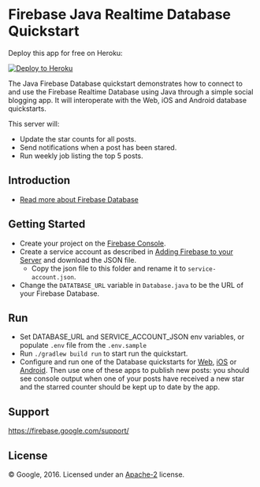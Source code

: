 Firebase Java Realtime Database Quickstart
==========================================

Deploy this app for free on Heroku:

[![Deploy to Heroku](https://www.herokucdn.com/deploy/button.png)](https://heroku.com/deploy)

The Java Firebase Database quickstart demonstrates how to connect to and use the Firebase Realtime Database using Java through a simple social blogging app. It will interoperate with the Web, iOS and Android database quickstarts.

This server will:
 - Update the star counts for all posts.
 - Send notifications when a post has been stared.
 - Run weekly job listing the top 5 posts.

Introduction
------------

- [Read more about Firebase Database](https://firebase.google.com/docs/database/)

Getting Started
---------------

- Create your project on the [Firebase Console](https://console.firebase.google.com).
- Create a service account as described in [Adding Firebase to your Server](https://firebase.google.com/docs/admin/setup) and download the JSON file.
  - Copy the json file to this folder and rename it to `service-account.json`.
- Change the `DATATBASE_URL` variable in `Database.java` to be the URL of your Firebase Database.


Run
--------------
- Set DATABASE_URL and SERVICE_ACCOUNT_JSON env variables, or populate `.env` file from the `.env.sample`
- Run `./gradlew build run` to start run the quickstart.
- Configure and run one of the Database quickstarts for [Web](https://github.com/firebase/quickstart-js/tree/master/database),
  [iOS](https://github.com/firebase/quickstart-ios/tree/master/database) or
  [Android](https://github.com/firebase/quickstart-android/tree/master/database).
  Then use one of these apps to publish new posts: you should see console output when one of your posts have
  received a new star and the starred counter should be kept up to date by the app.

Support
-------

https://firebase.google.com/support/

License
-------

© Google, 2016. Licensed under an [Apache-2](../LICENSE) license.
